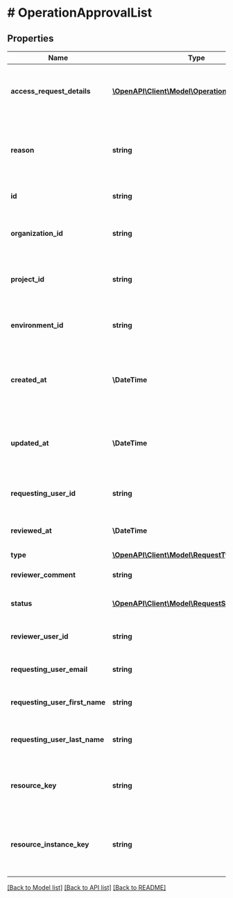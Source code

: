 # # OperationApprovalList

## Properties

Name | Type | Description | Notes
------------ | ------------- | ------------- | -------------
**access_request_details** | [**\OpenAPI\Client\Model\OperationApprovalDetails**](OperationApprovalDetails.md) | details of the operation approval, including the resource and tenant |
**reason** | **string** | Optional business justification provided by the user requesting operation approval | [optional]
**id** | **string** | Unique id of the operation approval |
**organization_id** | **string** | Unique id of the organization that the operation approval  belongs to. |
**project_id** | **string** | Unique id of the project that the operation approval  belongs to. |
**environment_id** | **string** | Unique id of the environment that the operation approval  belongs to. |
**created_at** | **\DateTime** | Date and time when the operation approval  was created (ISO_8601 format). |
**updated_at** | **\DateTime** | Date and time when the operation approval  was last updated/modified (ISO_8601 format). |
**requesting_user_id** | **string** | optional id of the user that is requesting the approval |
**reviewed_at** | **\DateTime** | when the operation approval was reviewed | [optional]
**type** | [**\OpenAPI\Client\Model\RequestType**](RequestType.md) |  | [optional]
**reviewer_comment** | **string** | comment provided by the reviewer_user_id | [optional]
**status** | [**\OpenAPI\Client\Model\RequestStatus**](RequestStatus.md) | current status of the operation approval |
**reviewer_user_id** | **string** | Optional id of the user who review the operation approval | [optional]
**requesting_user_email** | **string** | email of the user that is requesting the approval | [optional]
**requesting_user_first_name** | **string** | first name of the user that is requesting the approval | [optional]
**requesting_user_last_name** | **string** | last name of the user that is requesting the approval | [optional]
**resource_key** | **string** | key of the resource that the user is requesting operation approval for | [optional]
**resource_instance_key** | **string** | key of the resource instance that the user is requesting operation approval for | [optional]

[[Back to Model list]](../../README.md#models) [[Back to API list]](../../README.md#endpoints) [[Back to README]](../../README.md)
